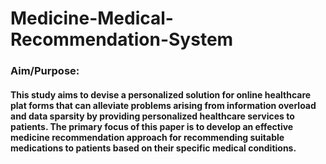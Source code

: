 # Medicine-Medical-Recommendation-System
<h3>Aim/Purpose:</h3>
<h4>This study aims to devise a personalized solution for online healthcare plat forms that can alleviate problems arising from information overload and data sparsity by providing personalized healthcare services to patients. The primary focus of this paper is to develop an effective medicine recommendation approach for recommending suitable medications to patients based on their specific medical conditions.</h4>
